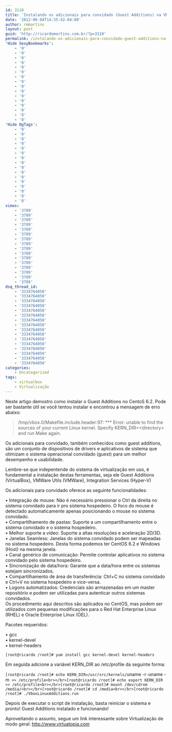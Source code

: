 ```yaml
---
id: 3110
title: 'Instalando os adicionais para convidado (Guest Additions) na VM CentOS 6.2 do Virtualbox'
date: '2012-06-04T14:35:42-04:00'
author: rmmartins
layout: post
guid: 'http://ricardomartins.com.br/?p=3110'
permalink: /instalando-os-adicionais-para-convidado-guest-additions-na-vm-centos-6-2-do-virtualbox/
'Hide SexyBookmarks':
    - '0'
    - '0'
    - '0'
    - '0'
    - '0'
    - '0'
    - '0'
    - '0'
    - '0'
    - '0'
    - '0'
    - '0'
    - '0'
    - '0'
    - '0'
    - '0'
'Hide OgTags':
    - '0'
    - '0'
    - '0'
    - '0'
    - '0'
    - '0'
    - '0'
    - '0'
    - '0'
    - '0'
    - '0'
    - '0'
    - '0'
    - '0'
    - '0'
    - '0'
views:
    - '3789'
    - '3789'
    - '3789'
    - '3789'
    - '3789'
    - '3789'
    - '3789'
    - '3789'
    - '3789'
    - '3789'
    - '3789'
    - '3789'
    - '3789'
    - '3789'
    - '3789'
    - '3789'
dsq_thread_id:
    - '3334764050'
    - '3334764050'
    - '3334764050'
    - '3334764050'
    - '3334764050'
    - '3334764050'
    - '3334764050'
    - '3334764050'
    - '3334764050'
    - '3334764050'
    - '3334764050'
    - '3334764050'
    - '3334764050'
    - '3334764050'
    - '3334764050'
    - '3334764050'
categories:
    - Uncategorized
tags:
    - virtualbox
    - Virtualização
---
```


Neste artigo demostro como instalar o Guest Additions no CentoS 6.2. Pode ser bastante útil se você tentou instalar e encontrou a mensagem de erro abaixo:

> /tmp/vbox.0/Makefile.include.header:97: \*\*\* Error: unable to find the sources of your current Linux kernel. Specify KERN\_DIR=&lt;directory&gt; and run Make again.

Os adicionais para convidado, também conhecidos como guest additions, são um conjunto de dispositivos de drivers e aplicativos de sistema que otimizam o sistema operacional convidado (guest) para um melhor desempenho e usabilidade.

Lembre-se que indepentende do sistema de virtualização em uso, é fundamental a instalação destas ferramentas, seja ele Guest Additions (VirtualBox), VMWare Utils (VMWare), Integration Services (Hyper-V)

Os adicionais para convidado oferece as seguinte funcionalidades:

• Integração de mouse: Não é necessário pressionar o Ctrl da direita no sistema convidado para ir pro sistema hospedeiro. O foco do mouse é detectado automaticamente apenas posicionando o mouse no sistema convidado.  
• Compartilhamento de pastas: Suporte a um compartilhamento entre o sistema convidado e o sistema hospedeiro.  
• Melhor suporte a vídeo: Suporte a altas resoluções e aceleração 2D/3D.  
• Janelas Seamless: Janelas do sistema convidado podem ser mapeadas no sistema hospedeiro. Desta forma podemos ter CentOS 6.2 e Windows (Host) na mesma janela.  
• Canal genérico de comunicação: Permite controlar aplicativos no sistema convidado pelo sistema hospedeiro.  
• Sincronização de data/hora: Garante que a data/hora entre os sistemas estejam sincronizados.  
• Compartilhamento de área de transferência: Ctrl+C no sistema convidado e Ctrl+V no sistema hospedeiro e vice-versa.  
• Logons automatizados: Credenciais são armazenadas em um master repositório e podem ser utilizadas para autenticar outros sistemas convidados.  
Os procedimento aqui descritos são aplicados no CentOS, mas podem ser utilizados com pequenas modificações para o Red Hat Enterprise Linux (RHEL) e Oracle Enterprise Linux (OEL).

Pacotes requeridos:

• gcc  
• kernel-devel  
• kernel-headers

`[root@ricardo /root]# yum install gcc kernel-devel kernel-headers`

Em seguida adicione a variável KERN\_DIR ao /etc/profile da seguinte forma:

`[root@ricardo /root]# echo KERN_DIR=/usr/src/kernels/`uname -r`-`uname -m` >> /etc/profile<br></br>[root@ricardo /root]# echo export KERN_DIR >> /etc/profile<br></br>[root@ricardo /root]# mount /dev/cdrom /media/<br></br>[root@ricardo /root]# cd /media<br></br>[root@ricardo /root]# ./VboxLinuxAdditions.run`

Depois de executar o script de instalação, basta reiniciar o sistema e pronto! Guest Additions instalado e funcionando!

Aproveitando o assunto, segue um link interessante sobre Virtualização de modo geral: <http://www.virtuatopia.com>